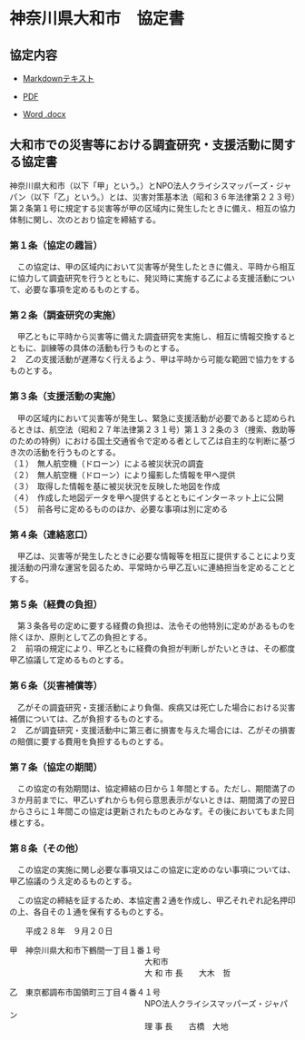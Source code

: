 # 神奈川県大和市　協定書


## 協定内容
 * [Markdownテキスト](https://github.com/crisismappersjapan/agreement4dronebird_CMJxLGOV/blob/master/Yamato_city/agreement4dronebird_CMJxYamato_city.md)

 * [PDF](https://github.com/crisismappersjapan/agreement4dronebird_CMJxLGOV/raw/master/Yamato_city/agreement4dronebird_CMJxYamato_city.pdf)

 * [Word .docx](https://github.com/crisismappersjapan/agreement4dronebird_CMJxLGOV/raw/master/Yamato_city/agreement4dronebird_CMJxYamato_city.docx)



## 大和市での災害等における調査研究・支援活動に関する協定書

神奈川県大和市（以下「甲」という。）とNPO法人クライシスマッパーズ・ジャパン（以下「乙」という。）とは、災害対策基本法（昭和３６年法律第２２３号）第２条第１号に規定する災害等が甲の区域内に発生したときに備え、相互の協力体制に関し、次のとおり協定を締結する。  

### 第１条（協定の趣旨）  
　この協定は、甲の区域内において災害等が発生したときに備え、平時から相互に協力して調査研究を行うとともに、発災時に実施する乙による支援活動について、必要な事項を定めるものとする。  

### 第２条（調査研究の実施）  
　甲乙ともに平時から災害等に備えた調査研究を実施し、相互に情報交換するとともに、訓練等の具体の活動も行うものとする。  
２　乙の支援活動が遅滞なく行えるよう、甲は平時から可能な範囲で協力をするものとする。  

### 第３条（支援活動の実施）  
　甲の区域内において災害等が発生し、緊急に支援活動が必要であると認められるときは、航空法（昭和２７年法律第２３１号）第１３２条の３（捜索、救助等のための特例）における国土交通省令で定める者として乙は自主的な判断に基づき次の活動を行うものとする。  
（１）　無人航空機（ドローン）による被災状況の調査  
（２）　無人航空機（ドローン）により撮影した情報を甲へ提供  
（３）　取得した情報を基に被災状況を反映した地図を作成  
（４）　作成した地図データを甲へ提供するとともにインターネット上に公開  
（５）　前各号に定めるもののほか、必要な事項は別に定める  

### 第４条（連絡窓口）  
　甲乙は、災害等が発生したときに必要な情報等を相互に提供することにより支援活動の円滑な運営を図るため、平常時から甲乙互いに連絡担当を定めることとする。  

### 第５条（経費の負担）  
　第３条各号の定めに要する経費の負担は、法令その他特別に定めがあるものを除くほか、原則として乙の負担とする。  
２　前項の規定により、甲乙ともに経費の負担が判断しがたいときは、その都度甲乙協議して定めるものとする。  

### 第６条（災害補償等）  
　乙がその調査研究・支援活動により負傷、疾病又は死亡した場合における災害補償については、乙が負担するものとする。  
２　乙が調査研究・支援活動中に第三者に損害を与えた場合には、乙がその損害の賠償に要する費用を負担するものとする。  

### 第７条（協定の期間）
　この協定の有効期間は、協定締結の日から１年間とする。ただし、期間満了の３か月前までに、甲乙いずれからも何ら意思表示がないときは、期間満了の翌日からさらに１年間この協定は更新されたものとみなす。その後においてもまた同様とする。  

### 第８条（その他）  
　この協定の実施に関し必要な事項又はこの協定に定めのない事項については、甲乙協議のうえ定めるものとする。  

　この協定の締結を証するため、本協定書２通を作成し、甲乙それぞれ記名押印の上、各自その１通を保有するものとする。  


　　平成２８年　９月２０日  


甲　神奈川県大和市下鶴間一丁目１番１号  
　　　　　　　　　　　　　　　　　大和市  
　　　　　　　　　　　　　　　　　大 和 市 長　　大木　哲  


乙　東京都調布市国領町三丁目４番４１号  
　　　　　　　　　　　　　　　　　NPO法人クライシスマッパーズ・ジャパン  
　　　　　　　　　　　　　　　　　理  事  長　　古橋　大地
